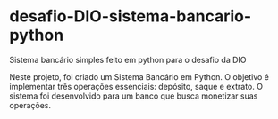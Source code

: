 # desafio-DIO-sistema-bancario-python
Sistema bancário simples feito em python para o desafio da DIO

Neste projeto, foi criado um Sistema Bancário em Python. O objetivo é implementar três operações essenciais: depósito, saque e extrato. O sistema foi desenvolvido para um banco que busca monetizar suas operações. 
